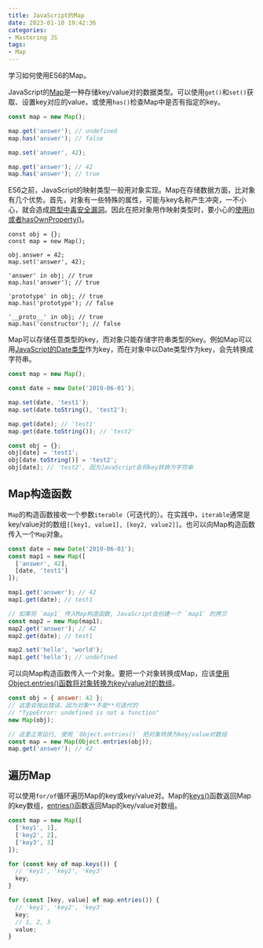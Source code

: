 ```yaml
---
title: JavaScript的Map
date: 2023-01-10 19:42:36
categories:
- Mastering JS
tags:
- Map
---
```


学习如何使用ES6的Map。

<!-- more -->

JavaScript的[Map](https://developer.mozilla.org/en-US/docs/Web/JavaScript/Reference/Global_Objects/Map)是一种存储key/value对的数据类型。可以使用`get()`和`set()`获取、设置key对应的value，或使用`has()`检查Map中是否有指定的key。

```javascript
const map = new Map();

map.get('answer'); // undefined
map.has('answer'); // false

map.set('answer', 42);

map.get('answer'); // 42
map.has('answer'); // true
```

ES6之前，JavaScript的映射类型一般用对象实现。Map在存储数据方面，比对象有几个优势。首先，对象有一些特殊的属性，可能与key名称产生冲突，一不小心，就会造成[原型中毒安全漏洞](https://medium.com/intrinsic/javascript-prototype-poisoning-vulnerabilities-in-the-wild-7bc15347c96)。因此在把对象用作映射类型时，要小心的[使用in或者hasOwnProperty()](https://masteringjs.io/tutorials/fundamentals/hasownproperty)。

```
const obj = {};
const map = new Map();

obj.answer = 42;
map.set('answer', 42);

'answer' in obj; // true
map.has('answer'); // true

'prototype' in obj; // true
map.has('prototype'); // false

'__proto__' in obj; // true
map.has('constructor'); // false
```

Map可以存储任意类型的key，而对象只能存储字符串类型的key。例如Map可以用[JavaScript的Date类型](https://masteringjs.io/tutorials/fundamentals/timestamps)作为key，而在对象中以Date类型作为key，会先转换成字符串。

```javascript
const map = new Map();

const date = new Date('2019-06-01');

map.set(date, 'test1');
map.set(date.toString(), 'test2');

map.get(date); // 'test1'
map.get(date.toString()); // 'test2'

const obj = {};
obj[date] = 'test1';
obj[date.toString()] = 'test2';
obj[date]; // 'test2', 因为JavaScript会将key转换为字符串
```

## Map构造函数

`Map`的构造函数接收一个参数`iterable`（可迭代的）。在实践中，`iterable`通常是key/value对的数组`[[key1, value1], [key2, value2]]`。也可以向Map构造函数传入一个`Map`对象。

```javascript
const date = new Date('2019-06-01');
const map1 = new Map([
  ['answer', 42],
  [date, 'test1']
]);

map1.get('answer'); // 42
map1.get(date); // test1

// 如果将 `map1` 传入Map构造函数, JavaScript会创建一个 `map1` 的拷贝
const map2 = new Map(map1);
map2.get('answer'); // 42
map2.get(date); // test1

map2.set('hello', 'world');
map1.get('hello'); // undefined
```

可以向Map构造函数传入一个对象。要把一个对象转换成Map，应该[使用Object.entries()函数将对象转换为key/value对的数组](https://masteringjs.io/tutorials/fundamentals/foreach#example-4-object-keys-and-values)。

```javascript
const obj = { answer: 42 };
// 这里会抛出错误，因为对象**不是**可迭代的
// "TypeError: undefined is not a function"
new Map(obj);

// 这里正常运行, 使用 `Object.entries()` 把对象转换为key/value对数组
const map = new Map(Object.entries(obj));
map.get('answer'); // 42
```

## 遍历Map

可以使用`for/of`循环遍历Map的key或key/value对。Map的[keys()](https://developer.mozilla.org/en-US/docs/Web/JavaScript/Reference/Global_Objects/Map/keys)函数返回Map的key数组，[entries()](https://developer.mozilla.org/en-US/docs/Web/JavaScript/Reference/Global_Objects/Map/entries)函数返回Map的key/value对数组。

```javascript
const map = new Map([
  ['key1', 1],
  ['key2', 2],
  ['key3', 3]
]);

for (const key of map.keys()) {
  // 'key1', 'key2', 'key3'
  key;
}

for (const [key, value] of map.entries()) {
  // 'key1', 'key2', 'key3'
  key;
  // 1, 2, 3
  value;
}
```